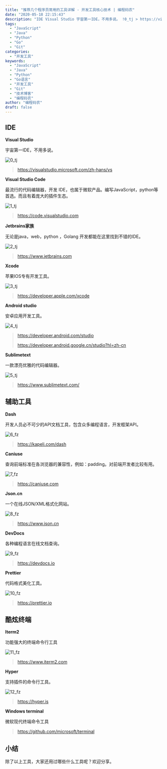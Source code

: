 ```yaml
---
title: "推荐几个程序员常用的工具详解 - 开发工具核心技术 | 编程码农"
date: "2020-05-18 22:15:43"
description: "IDE Visual Studio 宇宙第一IDE，不用多说。 !0_tj > https://visualstudio.microsoft.com/zh-hans/vs Visual Studio Code 最流行的代码编辑器，开发 IDE，也属于微软产品。编写JavaScript，python等..."
tags:
  - "JavaScript"
  - "Java"
  - "Python"
  - "Go"
  - "Git"
categories:
  - "开发工具"
keywords:
  - "JavaScript"
  - "Java"
  - "Python"
  - "Go语言"
  - "开发工具"
  - "Git"
  - "技术博客"
  - "编程码农"
author: "编程码农"
draft: false
---
```


## IDE

**Visual Studio**

宇宙第一IDE，不用多说。

![0_tj](https://blogs-on.oss-cn-beijing.aliyuncs.com/imgs/0_tj.png)

> https://visualstudio.microsoft.com/zh-hans/vs



**Visual Studio Code**

最流行的代码编辑器，开发 IDE，也属于微软产品。编写JavaScript，python等首选。而且有着庞大的插件生态。

![1_tj](https://blogs-on.oss-cn-beijing.aliyuncs.com/imgs/1_tj.png)



> https://code.visualstudio.com



**Jetbrains家族**

无论是java，web，python ，Golang 开发都能在这里找到不错的IDE。

![2_tj](https://blogs-on.oss-cn-beijing.aliyuncs.com/imgs/2_tj.png)

> https://www.jetbrains.com



**Xcode**

苹果IOS专有开发工具。

![3_tj](https://blogs-on.oss-cn-beijing.aliyuncs.com/imgs/3_tj.png)

> https://developer.apple.com/xcode



**Android studio**

安卓应用开发工具。

![4_tj](https://blogs-on.oss-cn-beijing.aliyuncs.com/imgs/4_tj.png)

> https://developer.android.com/studio
>
> https://developer.android.google.cn/studio?hl=zh-cn



**Sublimetext**

一款漂亮优雅的代码编辑器。

![5_tj](https://blogs-on.oss-cn-beijing.aliyuncs.com/imgs/5_tj.png)

> https://www.sublimetext.com/



## 辅助工具

**Dash**

开发人员必不可少的API文档工具，包含众多编程语言，开发框架API。

![6_fz](https://blogs-on.oss-cn-beijing.aliyuncs.com/imgs/6_fz.png)

> https://kapeli.com/dash



**Caniuse**

查询前端标准在各浏览器的兼容性，例如：padding。对前端开发者比较有用。

![7_fz](https://blogs-on.oss-cn-beijing.aliyuncs.com/imgs/7_fz.png)

> https://caniuse.com



**Json.cn**

一个在线JSON/XML格式化网站。

![8_fz](https://blogs-on.oss-cn-beijing.aliyuncs.com/imgs/8_fz.png)

> https://www.json.cn



**DevDocs**

各种编程语言在线文档查询。

![9_fz](https://blogs-on.oss-cn-beijing.aliyuncs.com/imgs/9_fz.png)

> https://devdocs.io



**Prettier**

代码格式美化工具。

![10_fz](https://blogs-on.oss-cn-beijing.aliyuncs.com/imgs/10_fz.png)

> https://prettier.io



## 酷炫终端

**Iterm2**

功能强大的终端命令行工具

![11_fz](https://blogs-on.oss-cn-beijing.aliyuncs.com/imgs/11_fz.png)

> https://www.iterm2.com



**Hyper**

支持插件的命令行工具。

![12_fz](https://blogs-on.oss-cn-beijing.aliyuncs.com/imgs/12_fz.png)

> https://hyper.is



**Windows terminal**

微软现代终端命令工具

> https://github.com/microsoft/terminal



## 小结

除了以上工具，大家还用过哪些什么工具呢？欢迎分享。